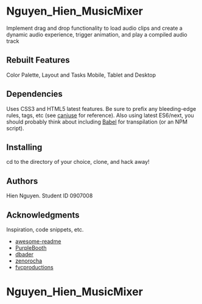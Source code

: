 # Nguyen_Hien_MusicMixer

Implement drag and drop functionality to load audio clips and create a dynamic audio experience, trigger animation, and play a compiled audio track

## Rebuilt Features

Color Palette, Layout and Tasks
Mobile, Tablet and Desktop

## Dependencies

Uses CSS3 and HTML5 latest features. Be sure to prefix any bleeding-edge rules, tags, etc (see [caniuse](https://caniuse.com/) for reference). Also using latest ES6/next, you should probably think about including [Babel](https://babeljs.io/) for transpilation (or an NPM script).

## Installing

cd to the directory of your choice, clone, and hack away!

## Authors

Hien Nguyen. Student ID 0907008

## Acknowledgments

Inspiration, code snippets, etc.
* [awesome-readme](https://github.com/matiassingers/awesome-readme)
* [PurpleBooth](https://gist.github.com/PurpleBooth/109311bb0361f32d87a2)
* [dbader](https://github.com/dbader/readme-template)
* [zenorocha](https://gist.github.com/zenorocha/4526327)
* [fvcproductions](https://gist.github.com/fvcproductions/1bfc2d4aecb01a834b46)

# Nguyen_Hien_MusicMixer